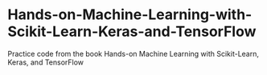 # Hands-on-Machine-Learning-with-Scikit-Learn-Keras-and-TensorFlow
Practice code from the book Hands-on Machine Learning with Scikit-Learn, Keras, and TensorFlow
